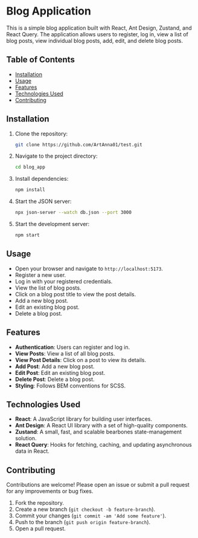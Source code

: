 # Blog Application

This is a simple blog application built with React, Ant Design, Zustand, and React Query. The application allows users to register, log in, view a list of blog posts, view individual blog posts, add, edit, and delete blog posts.

## Table of Contents

- [Installation](#installation)
- [Usage](#usage)
- [Features](#features)
- [Technologies Used](#technologies-used)
- [Contributing](#contributing)

## Installation

1. Clone the repository:

    ```bash
    git clone https://github.com/ArtAnna01/test.git
    ```

2. Navigate to the project directory:

    ```bash
    cd blog_app
    ```

3. Install dependencies:

    ```bash
    npm install
    ```

4. Start the JSON server:

    ```bash
    npx json-server --watch db.json --port 3000
    ```

5. Start the development server:

    ```bash
    npm start
    ```

## Usage

- Open your browser and navigate to `http://localhost:5173`.
- Register a new user.
- Log in with your registered credentials.
- View the list of blog posts.
- Click on a blog post title to view the post details.
- Add a new blog post.
- Edit an existing blog post.
- Delete a blog post.


## Features

- **Authentication**: Users can register and log in.
- **View Posts**: View a list of all blog posts.
- **View Post Details**: Click on a post to view its details.
- **Add Post**: Add a new blog post.
- **Edit Post**: Edit an existing blog post.
- **Delete Post**: Delete a blog post.
- **Styling**: Follows BEM conventions for SCSS.

## Technologies Used

- **React**: A JavaScript library for building user interfaces.
- **Ant Design**: A React UI library with a set of high-quality components.
- **Zustand**: A small, fast, and scalable bearbones state-management solution.
- **React Query**: Hooks for fetching, caching, and updating asynchronous data in React.

## Contributing

Contributions are welcome! Please open an issue or submit a pull request for any improvements or bug fixes.

1. Fork the repository.
2. Create a new branch (`git checkout -b feature-branch`).
3. Commit your changes (`git commit -am 'Add some feature'`).
4. Push to the branch (`git push origin feature-branch`).
5. Open a pull request.
